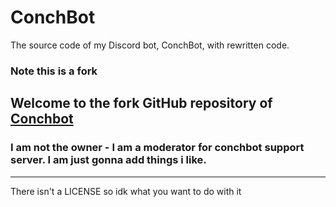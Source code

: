 # ConchBot
The source code of my Discord bot, ConchBot, with rewritten code.

### Note this is a fork

Welcome to the fork GitHub repository of [Conchbot](https://github.com/ConchDev/ConchBot/tree/dev5.8.21)
---
### I am not the owner - I am a moderator for conchbot support server. I am just gonna add things i like.
---
There isn't a LICENSE so idk what you want to do with it
